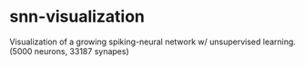# snn-visualization
Visualization of a growing spiking-neural network w/ unsupervised learning. (5000 neurons, 33187 synapes)
